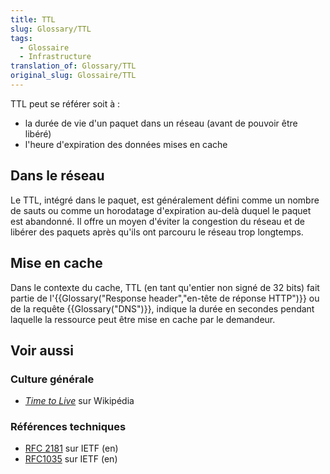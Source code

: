 ```yaml
---
title: TTL
slug: Glossary/TTL
tags:
  - Glossaire
  - Infrastructure
translation_of: Glossary/TTL
original_slug: Glossaire/TTL
---
```

TTL peut se référer soit à :

- la durée de vie d'un paquet dans un réseau (avant de pouvoir être libéré)
- l'heure d'expiration des données mises en cache

## Dans le réseau

Le TTL, intégré dans le paquet, est généralement défini comme un nombre de sauts ou comme un horodatage d'expiration au-delà duquel le paquet est abandonné. Il offre un moyen d'éviter la congestion du réseau et de libérer des paquets après qu'ils ont parcouru le réseau trop longtemps.

## Mise en cache

Dans le contexte du cache, TTL (en tant qu'entier non signé de 32 bits) fait partie de l'{{Glossary("Response header","en-tête de réponse HTTP")}} ou de la requête {{Glossary("DNS")}}, indique la durée en secondes pendant laquelle la ressource peut être mise en cache par le demandeur.

## Voir aussi

### Culture générale

- [<i lang="en">Time to Live</i>](https://fr.wikipedia.org/wiki/Time_to_Live) sur Wikipédia

### Références techniques

- [RFC 2181](https://tools.ietf.org/html/rfc2181#section-8) sur IETF (en)
- [RFC1035](https://tools.ietf.org/html/rfc1035) sur IETF (en)
